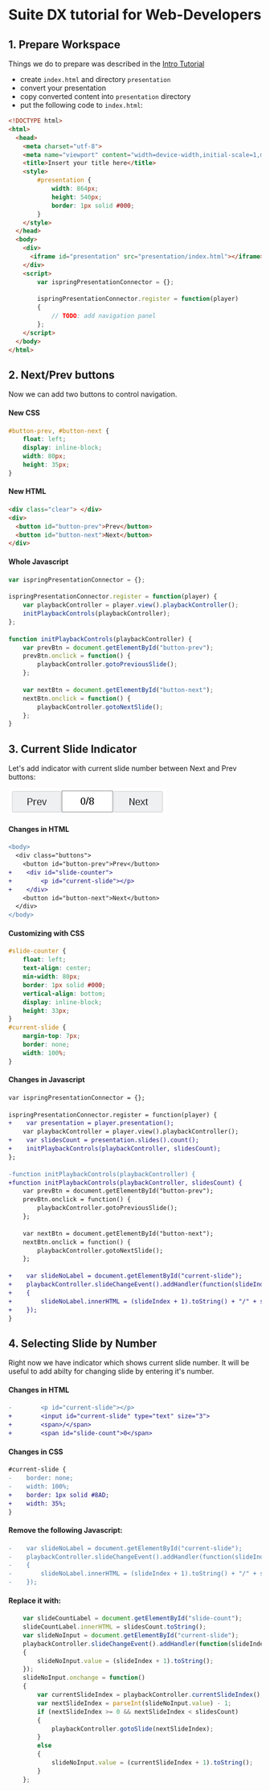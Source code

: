 # Suite DX tutorial for Web-Developers

## 1. Prepare Workspace

Things we do to prepare was described in the [Intro Tutorial](player-sdk-intro.md)

- create `index.html` and directory `presentation`
- convert your presentation
- copy converted content into `presentation` directory
- put the following code to `index.html`:

```html
<!DOCTYPE html>
<html>
  <head>
    <meta charset="utf-8">
    <meta name="viewport" content="width=device-width,initial-scale=1,maximum-scale=1"/>
    <title>Insert your title here</title>
    <style>
        #presentation {
            width: 864px;
            height: 540px;
            border: 1px solid #000;
        }
    </style>
  </head>
  <body>
    <div>
      <iframe id="presentation" src="presentation/index.html"></iframe>
    </div>
    <script>
        var ispringPresentationConnector = {};

        ispringPresentationConnector.register = function(player)
        {
            // TODO: add navigation panel
        };
    </script>
  </body>
</html>
```

## 2. Next/Prev buttons

Now we can add two buttons to control navigation.

#### New CSS

```css
#button-prev, #button-next {
    float: left;
    display: inline-block;
    width: 80px;
    height: 35px;
}
```
#### New HTML
```html
<div class="clear"> </div>
<div>
  <button id="button-prev">Prev</button>
  <button id="button-next">Next</button>
</div>
```
#### Whole Javascript
```js
var ispringPresentationConnector = {};

ispringPresentationConnector.register = function(player) {
    var playbackController = player.view().playbackController();
    initPlaybackControls(playbackController);
};

function initPlaybackControls(playbackController) {
    var prevBtn = document.getElementById("button-prev");
    prevBtn.onclick = function() {
        playbackController.gotoPreviousSlide();
    };

    var nextBtn = document.getElementById("button-next");
    nextBtn.onclick = function() {
        playbackController.gotoNextSlide();
    };
}
```

## 3. Current Slide Indicator

Let's add indicator with current slide number between Next and Prev buttons:

![](images/player-nav-panel.png)

#### Changes in HTML

```diff
<body>
  <div class="buttons">
    <button id="button-prev">Prev</button>
+    <div id="slide-counter">
+        <p id="current-slide"></p>
+    </div>
    <button id="button-next">Next</button>
  </div>
</body>
```
#### Customizing with CSS
```css
#slide-counter {
    float: left;
    text-align: center;
    min-width: 80px;
    border: 1px solid #000;
    vertical-align: bottom;
    display: inline-block;
    height: 33px;
}
#current-slide {
    margin-top: 7px;
    border: none;
    width: 100%;
}
```
#### Changes in Javascript
```diff
var ispringPresentationConnector = {};

ispringPresentationConnector.register = function(player) {
+    var presentation = player.presentation();
    var playbackController = player.view().playbackController();
+    var slidesCount = presentation.slides().count();
+    initPlaybackControls(playbackController, slidesCount);
};

-function initPlaybackControls(playbackController) {
+function initPlaybackControls(playbackController, slidesCount) {
    var prevBtn = document.getElementById("button-prev");
    prevBtn.onclick = function() {
        playbackController.gotoPreviousSlide();
    };

    var nextBtn = document.getElementById("button-next");
    nextBtn.onclick = function() {
        playbackController.gotoNextSlide();
    };

+    var slideNoLabel = document.getElementById("current-slide");
+    playbackController.slideChangeEvent().addHandler(function(slideIndex)
+    {
+        slideNoLabel.innerHTML = (slideIndex + 1).toString() + "/" + slidesCount;
+    });
}
```

## 4. Selecting Slide by Number

Right now we have indicator which shows current slide number. It will be useful to add abilty for changing slide by entering it's number.

#### Changes in HTML
```diff
-        <p id="current-slide"></p>
+        <input id="current-slide" type="text" size="3">
+        <span>/</span>
+        <span id="slide-count">0</span>
```

#### Changes in CSS
```diff
#current-slide {
-    border: none;
-    width: 100%;
+    border: 1px solid #8AD;
+    width: 35%;
}
```

#### Remove the following Javascript:
```diff
-    var slideNoLabel = document.getElementById("current-slide");
-    playbackController.slideChangeEvent().addHandler(function(slideIndex)
-    {
-        slideNoLabel.innerHTML = (slideIndex + 1).toString() + "/" + slidesCount;
-    });
```
#### Replace it with:
```js
    var slideCountLabel = document.getElementById("slide-count");
    slideCountLabel.innerHTML = slidesCount.toString();
    var slideNoInput = document.getElementById("current-slide");
    playbackController.slideChangeEvent().addHandler(function(slideIndex)
    {
        slideNoInput.value = (slideIndex + 1).toString();
    });
    slideNoInput.onchange = function()
    {
        var currentSlideIndex = playbackController.currentSlideIndex();
        var nextSlideIndex = parseInt(slideNoInput.value) - 1;
        if (nextSlideIndex >= 0 && nextSlideIndex < slidesCount)
        {
            playbackController.gotoSlide(nextSlideIndex);
        }
        else
        {
            slideNoInput.value = (currentSlideIndex + 1).toString();
        }
    };
```

